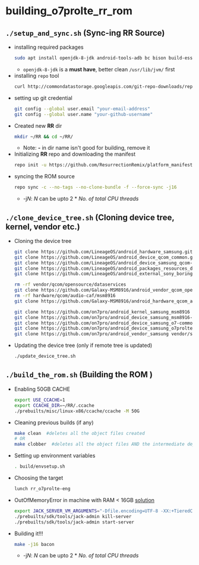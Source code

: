 # building_o7prolte_rr_rom
## `./setup_and_sync.sh` (Sync-ing RR Source)
- installing required packages
	```bash
	sudo apt install openjdk-8-jdk android-tools-adb bc bison build-essential ccache curl flex g++-multilib gcc-multilib git-core gnupg gperf htop imagemagick lib32ncurses5-dev lib32readline-dev lib32z1-dev libc6-dev libcurl4-openssl-dev libesd0-dev libgl1-mesa-dev liblz4-tool libncurses5-dev libsdl1.2-dev libssl-dev libwxgtk3.0-dev libx11-dev libxml2 libxml2-utils lzop maven ncftp nss-updatedb pngcrush python-lunch rsync schedtool screen squashfs-tools tmux unzip w3m x11proto-core-dev xsltproc yasm zip zlib1g-dev
	```
	- `openjdk-8-jdk` is a **must have**, better clean `/usr/lib/jvm/` first
- installing `repo` tool
	```bash
	curl http://commondatastorage.googleapis.com/git-repo-downloads/repo > ~/bin/repo && chmod a+x ~/bin/repo
	```
- setting up git credential
	```bash
	git config --global user.email "your-email-address"
	git config --global user.name "your-github-username"
	```
- Created new **RR** dir
	```bash
	mkdir ~/RR && cd ~/RR/
	```
	- Note: **-** in dir name isn't good for building, remove it
- Initializing **RR** repo and downloading the manifest
	```bash
	repo init -u https://github.com/ResurrectionRemix/platform_manifest.git -b oreo --depth=1
	```
- syncing the ROM source
	```bash
	repo sync -c --no-tags --no-clone-bundle -f --force-sync -j16
	```
	- -j*N*: *N* can be upto 2 * *No. of total CPU threads*

## `./clone_device_tree.sh` (Cloning device tree, kernel, vendor etc.)
- Cloning the device tree
	```bash
	git clone https://github.com/LineageOS/android_hardware_samsung.git hardware/samsung
	git clone https://github.com/LineageOS/android_device_qcom_common.git device/qcom/common
	git clone https://github.com/LineageOS/android_device_samsung_qcom-common.git device/samsung/qcom-common
	git clone https://github.com/LineageOS/android_packages_resources_devicesettings.git packages/resources/devicesettings
	git clone https://github.com/LineageOS/android_external_sony_boringssl-compat.git external/sony/boringssl-compat

	rm -rf vendor/qcom/opensource/dataservices
	git clone https://github.com/Galaxy-MSM8916/android_vendor_qcom_opensource_dataservices vendor/qcom/opensource/dataservices
	rm -rf hardware/qcom/audio-caf/msm8916
	git clone https://github.com/Galaxy-MSM8916/android_hardware_qcom_audio hardware/qcom/audio-caf/msm8916

	git clone https://github.com/on7pro/android_kernel_samsung_msm8916 kernel/samsung/msm8916
	git clone https://github.com/on7pro/android_device_samsung_msm8916-common device/samsung/msm8916-common
	git clone https://github.com/on7pro/android_device_samsung_o7-common device/samsung/o7-common
	git clone https://github.com/on7pro/android_device_samsung_o7prolte device/samsung/o7prolte
	git clone https://github.com/on7pro/android_vendor_samsung vendor/samsung
	```
- Updating the device tree (only if remote tree is updated)
	```bash
	./update_device_tree.sh
	```

## `./build_the_rom.sh` (Building the ROM )
- Enabling 50GB CACHE
	```bash
	export USE_CCACHE=1
	export CCACHE_DIR=~/RR/.ccache
	./prebuilts/misc/linux-x86/ccache/ccache -M 50G
	```
- Cleaning previous builds (if any)
	```bash
	make clean	#deletes all the object files created
	# OR
	make clobber  #deletes all the object files AND the intermediate dependency files generated which specify the dependencies of the cpp files.
	```
- Setting up environment variables
	```bash
	. build/envsetup.sh
	```
- Choosing the target
	```bash
	lunch rr_o7prolte-eng
	```
 - OutOfMemoryError in machine with RAM < 16GB [solution](http://www.2net.co.uk/blog/jack-server.html)
	 ```bash
	export JACK_SERVER_VM_ARGUMENTS="-Dfile.encoding=UTF-8 -XX:+TieredCompilation -Xmx4g"
	./prebuilts/sdk/tools/jack-admin kill-server
	./prebuilts/sdk/tools/jack-admin start-server
	```
- Building it!!!
	```bash
	make -j16 bacon
	```
	- -j*N*: *N* can be upto 2 * *No. of total CPU threads*
